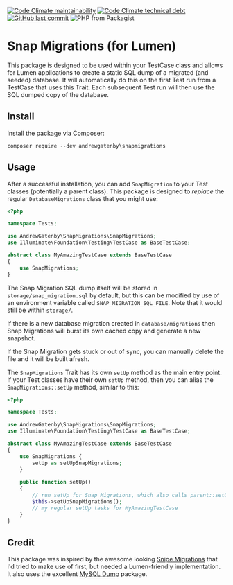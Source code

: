 [![Code Climate maintainability](https://img.shields.io/codeclimate/maintainability/AndrewGatenbyVS/snap-migrations.svg)](https://codeclimate.com/github/AndrewGatenbyVS/snap-migrations)
[![Code Climate technical debt](https://img.shields.io/codeclimate/tech-debt/AndrewGatenbyVS/snap-migrations.svg)](https://codeclimate.com/github/AndrewGatenbyVS/snap-migrations)
[![GitHub last commit](https://img.shields.io/github/last-commit/AndrewGatenbyVS/snap-migrations.svg)](https://github.com/AndrewGatenbyVS/snap-migrations/commits/master)
![PHP from Packagist](https://img.shields.io/packagist/php-v/andrewgatenby/snapmigrations.svg)

# Snap Migrations (for Lumen)

This package is designed to be used within your TestCase class and allows for Lumen applications to create a static SQL 
dump of a migrated (and seeded) database. It will automatically do this on the first Test run from a TestCase that uses 
this Trait.  Each subsequent Test run will then use the SQL dumped copy of the database.

## Install

Install the package via Composer:

```
composer require --dev andrewgatenby\snapmigrations
```

## Usage

After a successful installation, you can add `SnapMigration` to your Test classes (potentially a parent class).  This 
package is designed to *replace* the regular `DatabaseMigrations` class that you might use:

```php
<?php

namespace Tests;

use AndrewGatenby\SnapMigrations\SnapMigrations;
use Illuminate\Foundation\Testing\TestCase as BaseTestCase;

abstract class MyAmazingTestCase extends BaseTestCase
{
    use SnapMigrations;
}
```

The Snap Migration SQL dump itself will be stored in `storage/snap_migration.sql` by default, but this can be modified
by use of an environment variable called `SNAP_MIGRATION_SQL_FILE`. Note that it would still be within `storage/`.

If there is a new database migration created in `database/migrations` then Snap Migrations will burst its own cached
copy and generate a new snapshot.

If the Snap Migration gets stuck or out of sync, you can manually delete the file and it will be built afresh.

The `SnapMigrations` Trait has its own `setUp` method as the main entry point. If your Test classes have their own 
`setUp` method, then you can alias the `SnapMigrations::setUp` method, similar to this:

```php
<?php

namespace Tests;

use AndrewGatenby\SnapMigrations\SnapMigrations;
use Illuminate\Foundation\Testing\TestCase as BaseTestCase;

abstract class MyAmazingTestCase extends BaseTestCase
{
    use SnapMigrations {
        setUp as setUpSnapMigrations;
    }
    
    public function setUp()
    {
        // run setUp for Snap Migrations, which also calls parent::setUp()
        $this->setUpSnapMigrations();
        // my regular setUp tasks for MyAmazingTestCase
    }
}
```

## Credit
This package was inspired by the awesome looking [Snipe Migrations](https://github.com/drfraker/snipe-migrations) that I'd tried to make 
use of first, but needed a Lumen-friendly implementation. It also uses the excellent 
[MySQL Dump](https://github.com/dg/MySQL-dump) package.
